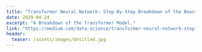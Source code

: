 ```yaml
---
title: "Transformer Neural Network: Step-By-Step Breakdown of the Beast"
date: 2020-04-24
excerpt: "A Breakdown of the Transformer Model."
link: "https://medium.com/data-science/transformer-neural-network-step-by-step-breakdown-of-the-beast-b3e096dc857f"
header:
  teaser: /assets/images/Untitled.jpg
---
```

